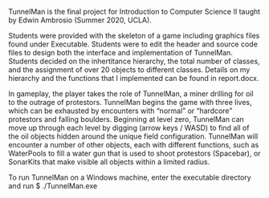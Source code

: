 TunnelMan is the final project for Introduction to Computer Science II taught by Edwin Ambrosio (Summer 2020, UCLA). 

Students were provided with the skeleton of a game including graphics files found under Executable. Students were to edit the header and source code files to design both the interface and implementation of TunnelMan. Students decided on the inhertitance hierarchy, the total number of classes, and the assignment of over 20 objects to different classes. Details on my hierarchy and the functions that I implemented can be found in report.docx. 

In gameplay, the player takes the role of TunnelMan, a miner drilling for oil to the outrage of protestors. TunnelMan begins the game with three lives, which can be exhausted by encounters with “normal” or “hardcore” protestors and falling boulders. Beginning at level zero, TunnelMan can move up through each level by digging (arrow keys / WASD) to find all of the oil objects hidden around the unique field configuration. TunnelMan will encounter a number of other objects, each with different functions, such as WaterPools to fill a water gun that is used to shoot protestors (Spacebar), or SonarKits that make visible all objects within a limited radius. 

To run TunnelMan on a Windows machine, enter the executable directory and run $ ./TunnelMan.exe
